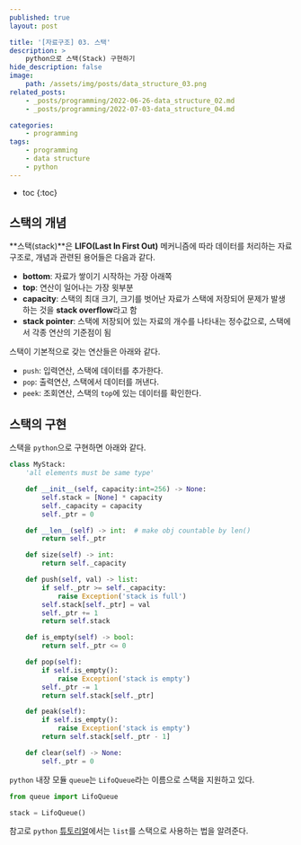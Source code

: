 ```yaml
---
published: true
layout: post

title: '[자료구조] 03. 스택'
description: >
    python으로 스택(Stack) 구현하기
hide_description: false
image:
    path: /assets/img/posts/data_structure_03.png
related_posts:
    - _posts/programming/2022-06-26-data_structure_02.md
    - _posts/programming/2022-07-03-data_structure_04.md

categories:
    - programming
tags:
    - programming
    - data structure
    - python
---
```

* toc
{:toc}

## 스택의 개념

**스택(stack)**은 **LIFO(Last In First Out)** 메커니즘에 따라 데이터를 처리하는 자료 구조로, 개념과 관련된 용어들은 다음과 같다.  

- **bottom**: 자료가 쌓이기 시작하는 가장 아래쪽
- **top**: 연산이 일어나는 가장 윗부분
- **capacity**: 스택의 최대 크기, 크기를 벗어난 자료가 스택에 저장되어 문제가 발생하는 것을 **stack overflow**라고 함
- **stack pointer**: 스택에 저장되어 있는 자료의 개수를 나타내는 정수값으로, 스택에서 각종 연산의 기준점이 됨

스택이 기본적으로 갖는 연산들은 아래와 같다.  

- `push`: 입력연산, 스택에 데이터를 추가한다.
- `pop`: 출력연산, 스택에서 데이터를 꺼낸다.
- `peek`: 조회연산, 스택의 `top`에 있는 데이터를 확인한다.

## 스택의 구현

스택을 `python`으로 구현하면 아래와 같다.  

```python
class MyStack:
    'all elements must be same type'

    def __init__(self, capacity:int=256) -> None:
        self.stack = [None] * capacity
        self._capacity = capacity
        self._ptr = 0

    def __len__(self) -> int:  # make obj countable by len()
        return self._ptr

    def size(self) -> int:
        return self._capacity

    def push(self, val) -> list:
        if self._ptr >= self._capacity:
            raise Exception('stack is full')
        self.stack[self._ptr] = val
        self._ptr += 1
        return self.stack

    def is_empty(self) -> bool:
        return self._ptr <= 0

    def pop(self):
        if self.is_empty():
            raise Exception('stack is empty')
        self._ptr -= 1
        return self.stack[self._ptr]

    def peak(self):
        if self.is_empty():
            raise Exception('stack is empty')
        return self.stack[self._ptr - 1]

    def clear(self) -> None:
        self._ptr = 0
```

`python` 내장 모듈 `queue`는 `LifoQueue`라는 이름으로 스택을 지원하고 있다.  

```python
from queue import LifoQueue

stack = LifoQueue()
```

참고로 `python` [튜토리얼](https://docs.python.org/3/tutorial/datastructures.html#using-lists-as-stacks)에서는 `list`를 스택으로 사용하는 법을 알려준다.  